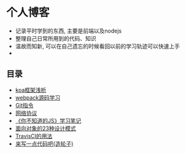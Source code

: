 # 个人博客

  - 记录平时学到的东西, 主要是前端以及nodejs
  - 整理自己日常所用到的代码、知识
  - 温故而知新, 可以在自己遗忘的时候看回以前的学习轨迹可以快速上手
  - 





## 目录
  - [koa框架浅析](https://github.com/lamwaiben/lamwaiben.github.io/tree/master/framework/koa)
  - [webpack源码学习](https://github.com/lamwaiben/lamwaiben.github.io/tree/master/framework/webpack_learn)
  - [Git指令](https://github.com/lamwaiben/lamwaiben.github.io/tree/master/note/Git)
  - [网络协议](https://github.com/lamwaiben/lamwaiben.github.io/tree/master/note/网络)
  - [《你不知道的JS》学习笔记](https://github.com/lamwaiben/lamwaiben.github.io/tree/master/readBook/You-Dont-Know-JS)
  - [面向对象的23种设计模式](https://github.com/lamwaiben/lamwaiben.github.io/tree/master/note/设计模式/readme.md)
  - [TravisCI的用法](https://github.com/lamwaiben/lamwaiben.github.io/tree/master/tools/TravisCI/README.md)
  - [来写一点代码吧(造轮子)](https://github.com/lamwaiben/lamwaiben.github.io/tree/master/code/readme.md)